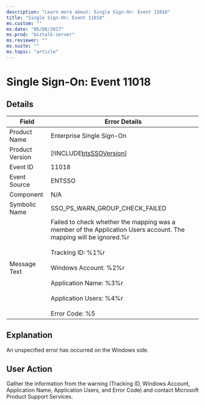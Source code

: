 ```yaml
---
description: "Learn more about: Single Sign-On: Event 11018"
title: "Single Sign-On: Event 11018"
ms.custom: ""
ms.date: "06/08/2017"
ms.prod: "biztalk-server"
ms.reviewer: ""
ms.suite: ""
ms.topic: "article"
---
```

# Single Sign-On: Event 11018
## Details  
  
| Field | Error Details|
|-----------------|-------------------------------------------------------------------------------------------------------------------------------------------------------------------------------------------------------------------------------------------------------------------------------------|
|  Product Name   |                                                                                                                              Enterprise Single Sign-On                                                                                                                              |
| Product Version |                                                                                                             [!INCLUDE[btsSSOVersion](../includes/btsssoversion-md.md)]                                                                                                              |
|    Event ID     |                                                                                                                                        11018                                                                                                                                        |
|  Event Source   |                                                                                                                                       ENTSSO                                                                                                                                        |
|    Component    |                                                                                                                                         N/A                                                                                                                                         |
|  Symbolic Name  |                                                                                                                           SSO_PS_WARN_GROUP_CHECK_FAILED                                                                                                                            |
|  Message Text   | Failed to check whether the mapping was a member of the Application Users account. The mapping will be ignored.%r<br /><br /> Tracking ID: %1%r<br /><br /> Windows Account: %2%r<br /><br /> Application Name: %3%r<br /><br /> Application Users: %4%r<br /><br /> Error Code: %5 |
  
## Explanation  
 An unspecified error has occurred on the Windows side.  
  
## User Action  
 Gather the information from the warning (Tracking ID, Windows Account, Application Name, Application Users, and Error Code) and contact Microsoft Product Support Services.
